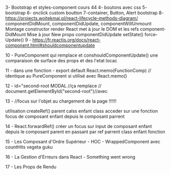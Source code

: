 3- Bootstrap et styles-component cours 44
4- boutons avec css
5- bootstrap 
6- onclick custom boutton
7-container, Button, Alert bootstrap
8- https://projects.wojtekmaj.pl/react-lifecycle-methods-diagram/ 
componentDidMount, componentDidUpdate, componentWillUnmount
Montage
constructor
render
­React met à jour le ­D­O­M et les refs
component­Did­Mount
Mise à jour
­New props
component­Did­Update
set­State()
force­Update()
 9 - https://fr.reactjs.org/docs/react-component.html#shouldcomponentupdate

 10 -  PureComponent qui remplace et  conshouldComponentUpdate() une comparaison de surface des props et des l'etat locac

 11 - dans une fonction - export default React.memo(FunctionComp) // identique au PureComponent si utilisé avec React.memo() 

 12 - id="second-root MODAL //ça remplace // document.getElementById("second-root")//avec <div id="second-root"></div>

 13 - //focus sur l'objet au chargement de la page !!!!!!

 utilisation createRef()
 parent calss enfant class
 acceder sur une fonction focus de composant enfant depuis le composant parrent 

14 -  React.forwardRef()
créer un focus sur input de composant enfant depuis le composant parent en passant par ref
parrent class enfant fonction

15 -  Les Composant d'Ordre Supérieur - HOC - WrappedComponent avec countHits vegeta guku 
 
16 - La Gestion d'Erreurs dans React - Something went wrong

17 - Les Props de Rendu